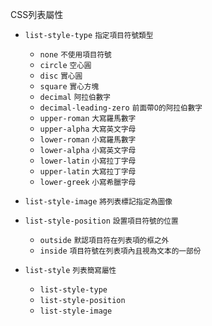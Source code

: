 CSS列表屬性
- `list-style-type` <small>指定項目符號類型</small>
	
	- `none` <small>不使用項目符號</small>
	- `circle` <small>空心圓</small>
	- `disc` <small>實心圓</small>
	- `square` <small>實心方塊</small>
	- `decimal` <small>阿拉伯數字</small>
	- `decimal-leading-zero` <small>前面帶0的阿拉伯數字</small>
	- `upper-roman` <small>大寫羅馬數字</small>
	- `upper-alpha` <small>大寫英文字母</small>
	- `lower-roman` <small>小寫羅馬數字</small>
	- `lower-alpha` <small>小寫英文字母</small>
	- `lower-latin` <small>小寫拉丁字母</small>
	- `upper-latin` <small>大寫拉丁字母</small>
	- `lower-greek` <small>小寫希臘字母</small>

- `list-style-image` <small>將列表標記指定為圖像</small>
- `list-style-position` <small>設置項目符號的位置</small>
	
	- `outside` <small>默認項目符在列表項的框之外</small>
	- `inside` <small>項目符號在列表項內且視為文本的一部份</small>

- `list-style`	<small>列表簡寫屬性</small>
	
	- `list-style-type`
	- `list-style-position`
	- `list-style-image`